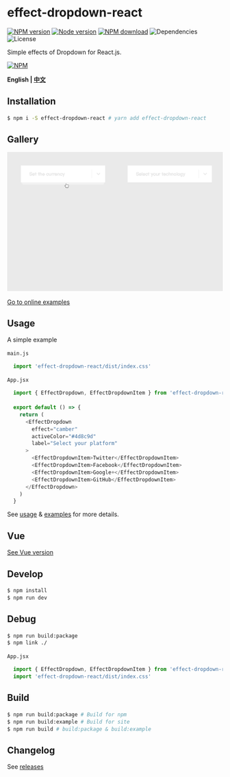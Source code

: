 # effect-dropdown-react

[![NPM version][badge-npm-version]][url-npm]
[![Node version][badge-node-version]][url-npm]
[![NPM download][badge-npm-download]][url-npm]
![Dependencies][badge-dependencies]
![License][badge-license]

Simple effects of Dropdown for React.js.

[![NPM][image-npm]][url-npm]

**English | [中文](./README.md)**

## Installation

```bash
$ npm i -S effect-dropdown-react # yarn add effect-dropdown-react
```

## Gallery

![Gallery](./docs/images/gallery.gif)

[Go to online examples](https://xbt1.github.io/effect-dropdown-react/)

## Usage

A simple example

`main.js`

```javascript
  import 'effect-dropdown-react/dist/index.css'
```

`App.jsx`

```javascript
  import { EffectDropdown, EffectDropdownItem } from 'effect-dropdown-react'

  export default () => {
    return (
      <EffectDropdown
        effect="camber"
        activeColor="#4d8c9d"
        label="Select your platform"
      >
        <EffectDropdownItem>Twitter</EffectDropdownItem>
        <EffectDropdownItem>Facebook</EffectDropdownItem>
        <EffectDropdownItem>Google+</EffectDropdownItem>
        <EffectDropdownItem>GitHub</EffectDropdownItem>
      </EffectDropdown>
    )
  }
```

See [usage](./docs/usage-en.md) & [examples](./examples) for more details.

## Vue

[See Vue version](https://github.com/XBT1/effect-dropdown-vue)

## Develop

```bash
$ npm install
$ npm run dev
```

## Debug

```bash
$ npm run build:package
$ npm link ./
```

`App.jsx`

```javascript
  import { EffectDropdown, EffectDropdownItem } from 'effect-dropdown-react'
  import 'effect-dropdown-react/dist/index.css'
```

## Build

```bash
$ npm run build:package # Build for npm
$ npm run build:example # Build for site
$ npm run build # build:package & build:example
```

## Changelog

See [releases][url-releases]


[badge-npm-version]: https://img.shields.io/npm/v/effect-dropdown-react.svg
[badge-node-version]: https://img.shields.io/node/v/effect-dropdown-react.svg
[badge-npm-download]: https://img.shields.io/npm/dt/effect-dropdown-react.svg
[badge-license]: https://img.shields.io/github/license/XBT1/effect-dropdown-react.svg
[badge-dependencies]: https://img.shields.io/david/dev/XBT1/effect-dropdown-react.svg

[url-npm]: https://npmjs.org/package/effect-dropdown-react
[url-dependencies]: https://david-dm.org/vkbansal/effect-dropdown-react
[url-releases]: https://github.com/XBT1/effect-dropdown-react/releases

[image-npm]: https://nodei.co/npm/effect-dropdown-react.png
